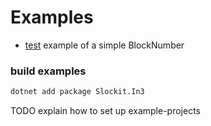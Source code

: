 # Examples


-  [test](./test.cs)
   example of a simple BlockNumber
### build examples


```sh
dotnet add package Slockit.In3
```

TODO explain how to set up example-projects